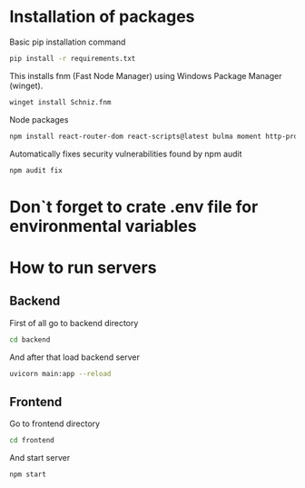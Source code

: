 # Installation of packages
Basic pip installation command
```bash
pip install -r requirements.txt
```
This installs fnm (Fast Node Manager) using Windows Package Manager (winget).
```bash
winget install Schniz.fnm
```
Node packages
```bash
npm install react-router-dom react-scripts@latest bulma moment http-proxy-middleware sass
```
Automatically fixes security vulnerabilities found by npm audit
```bash
npm audit fix 
```
# Don`t forget to crate .env file for environmental variables
# How to run servers
## Backend
First of all go to backend directory
```bash
cd backend
```
And after that load backend server
```bash
uvicorn main:app --reload
```
## Frontend
Go to frontend directory
```bash
cd frontend
```
And start server
```bash
npm start
```